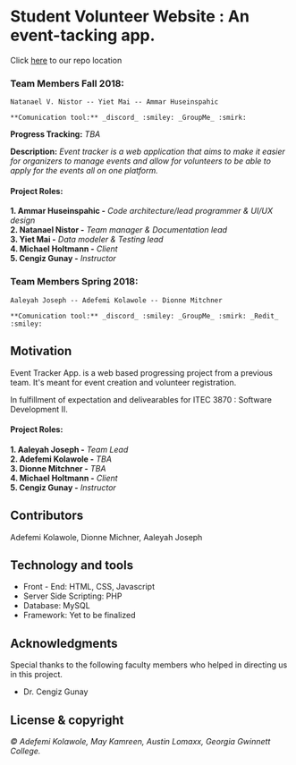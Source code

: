 


# Student Volunteer Website : An event-tacking app.


Click [here](https://github.com/soft-eng-practicum/event-tracker)  to  our repo location




### Team Members Fall 2018:
    Natanael V. Nistor -- Yiet Mai -- Ammar Huseinspahic
  
    **Comunication tool:** _discord_ :smiley: _GroupMe_ :smirk:  

**Progress Tracking:**  _TBA_

 **Description:**
_Event tracker is a web application that aims to make it easier for organizers to manage events and allow for volunteers to be able to apply for the events all on one platform._

#### Project Roles:
**1. Ammar Huseinspahic -** _Code architecture/lead programmer & UI/UX design_   
 **2. Natanael Nistor -** _Team manager & Documentation lead_   
 **3. Yiet Mai -** _Data modeler & Testing lead_   
 **4. Michael Holtmann -** _Client_   
 **5. Cengiz Gunay -** _Instructor_

### Team Members Spring 2018:
    Aaleyah Joseph -- Adefemi Kolawole -- Dionne Mitchner

    **Comunication tool:** _discord_ :smiley: _GroupMe_ :smirk: _Redit_ :smiley:
    
## Motivation
Event Tracker App. is a web based progressing project from a previous team. It's meant for event creation and volunteer registration.

In fulfillment of expectation and delivearables for ITEC 3870 : Software Development II.

#### Project Roles:
**1. Aaleyah Joseph -** _Team Lead_   
 **2. Adefemi Kolawole -** _TBA_   
 **3. Dionne Mitchner -** _TBA_   
 **4. Michael Holtmann -** _Client_   
 **5. Cengiz Gunay -** _Instructor_




[comment]: #---
## Contributors
 Adefemi Kolawole, Dionne Michner, Aaleyah Joseph

[comment]: #---

## Technology and tools
 * Front - End: HTML, CSS, Javascript
 * Server Side Scripting: PHP
 * Database: MySQL
 * Framework: Yet to be finalized

## Acknowledgments
Special thanks to the following faculty members who helped in directing us in this project.
 *  Dr. Cengiz Gunay
 



## License & copyright

*© Adefemi Kolawole, May Kamreen, Austin Lomaxx, Georgia Gwinnett College.*

[comment]: # (the following are footnotes and links)


[displayA]: https://github.com/ElijahKolawole/Whack_an_animal/blob/master/data/displayA.PNG  "Load Game Image"
[displayB]: https://github.com/ElijahKolawole/Whack_an_animal/blob/master/data/displayB.PNG  "Game UI Image"










